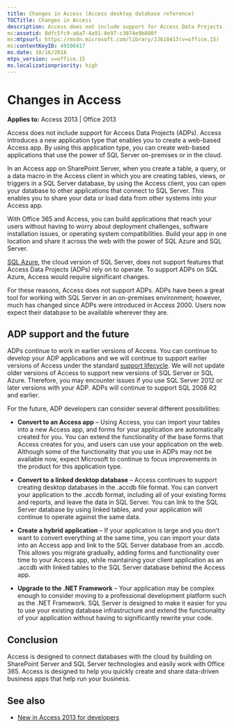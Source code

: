 ```yaml
---
title: Changes in Access (Access desktop database reference)
TOCTitle: Changes in Access
description: Access does not include support for Access Data Projects (ADPs). Access introduces a new application type that enables you to create a web-based Access app.
ms:assetid: 8dfc5fc9-a6a7-4a91-8e97-c3874e9b880f
ms:mtpsurl: https://msdn.microsoft.com/library/JJ618413(v=office.15)
ms:contentKeyID: 49106417
ms.date: 10/16/2018
mtps_version: v=office.15
ms.localizationpriority: high
---
```


# Changes in Access

**Applies to:** Access 2013 | Office 2013

Access does not include support for Access Data Projects (ADPs). Access introduces a new application type that enables you to create a web-based Access app. By using this application type, you can create web-based applications that use the power of SQL Server on-premises or in the cloud.

In an Access app on SharePoint Server, when you create a table, a query, or a data macro in the Access client in which you are creating tables, views, or triggers in a SQL Server database, by using the Access client, you can open your database to other applications that connect to SQL Server. This enables you to share your data or load data from other systems into your Access app.

With Office 365 and Access, you can build applications that reach your users without having to worry about deployment challenges, software installation issues, or operating system compatibilities. Build your app in one location and share it across the web with the power of SQL Azure and SQL Server.

[SQL Azure](https://docs.microsoft.com/azure/sql-database/sql-database-technical-overview), the cloud version of SQL Server, does not support features that Access Data Projects (ADPs) rely on to operate. To support ADPs on SQL Azure, Access would require significant changes.

For these reasons, Access does not support ADPs. ADPs have been a great tool for working with SQL Server in an on-premises environment; however, much has changed since ADPs were introduced in Access 2000. Users now expect their database to be available wherever they are.

## ADP support and the future

ADPs continue to work in earlier versions of Access. You can continue to develop your ADP applications and we will continue to support earlier versions of Access under the standard [support lifecycle](https://support.microsoft.com/lifecycle/search). We will not update older versions of Access to support new versions of SQL Server or SQL Azure. Therefore, you may encounter issues if you use SQL Server 2012 or later versions with your ADP. ADPs will continue to support SQL 2008 R2 and earlier.

For the future, ADP developers can consider several different possibilities:

- **Convert to an Access app** – Using Access, you can import your tables into a new Access app, and forms for your application are automatically created for you. You can extend the functionality of the base forms that Access creates for you, and users can use your application on the web. Although some of the functionality that you use in ADPs may not be available now, expect Microsoft to continue to focus improvements in the product for this application type.

- **Convert to a linked desktop database** – Access continues to support creating desktop databases in the .accdb file format. You can convert your application to the .accdb format, including all of your existing forms and reports, and leave the data in SQL Server. You can link to the SQL Server database by using linked tables, and your application will continue to operate against the same data.

- **Create a hybrid application** – If your application is large and you don’t want to convert everything at the same time, you can import your data into an Access app and link to the SQL Server database from an .accdb. This allows you migrate gradually, adding forms and functionality over time to your Access app, while maintaining your client application as an .accdb with linked tables to the SQL Server database behind the Access app.

- **Upgrade to the .NET Framework** – Your application may be complex enough to consider moving to a professional development platform such as the .NET Framework. SQL Server is designed to make it easier for you to use your existing database infrastructure and extend the functionality of your application without having to significantly rewrite your code.

## Conclusion

Access is designed to connect databases with the cloud by building on SharePoint Server and SQL Server technologies and easily work with Office 365. Access is designed to help you quickly create and share data-driven business apps that help run your business.

## See also

- [New in Access 2013 for developers](https://docs.microsoft.com/office/vba/access/concepts/miscellaneous/new-in-access-for-developers)


